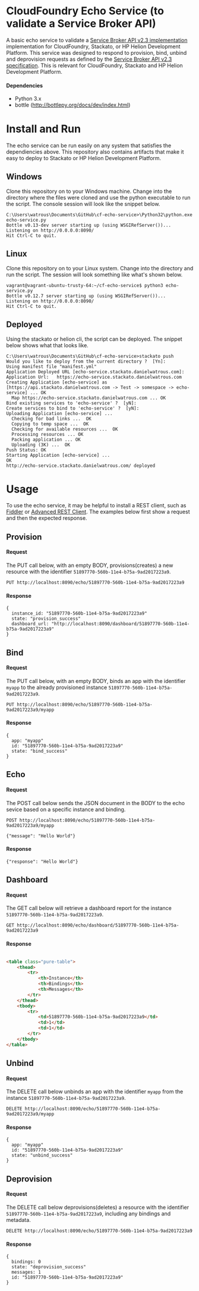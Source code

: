 CloudFoundry Echo Service (to validate a Service Broker API)
===============

A basic echo service to validate a [Service Broker API v2.3 implementation](https://github.com/dwatrous/cf-service-broker-python) implementation for CloudFoundry, Stackato, or HP Helion Development Platform. This service was designed to respond to provision, bind, unbind and deprovision requests as defined by the [Service Broker API v2.3 specification](http://docs.cloudfoundry.org/services/api.html). This is relevant for CloudFoundry, Stackato and HP Helion Development Platform.

#### Dependencies
 * Python 3.x
 * bottle (http://bottlepy.org/docs/dev/index.html)

# Install and Run

The echo service can be run easily on any system that satisfies the dependiencies above. This repository also contains artifacts that make it easy to deploy to Stackato or HP Helion Development Platform.

## Windows
Clone this repository on to your Windows machine. Change into the directory where the files were cloned and use the python executable to run the script. The console session will look like the snippet below.

```
C:\Users\watrous\Documents\GitHub\cf-echo-service>\Python32\python.exe echo-service.py
Bottle v0.13-dev server starting up (using WSGIRefServer())...
Listening on http://0.0.0.0:8090/
Hit Ctrl-C to quit.
```

## Linux
Clone this repository on to your Linux system. Change into the directory and run the script. The session will look something like what's shown below.

```
vagrant@vagrant-ubuntu-trusty-64:~/cf-echo-service$ python3 echo-service.py
Bottle v0.12.7 server starting up (using WSGIRefServer())...
Listening on http://0.0.0.0:8090/
Hit Ctrl-C to quit.
```

## Deployed
Using the stackato or helion cli, the script can be deployed. The snippet below shows what that looks like.

```
C:\Users\watrous\Documents\GitHub\cf-echo-service>stackato push
Would you like to deploy from the current directory ?  [Yn]:
Using manifest file "manifest.yml"
Application Deployed URL [echo-service.stackato.danielwatrous.com]:
Application Url:   https://echo-service.stackato.danielwatrous.com
Creating Application [echo-service] as [https://api.stackato.danielwatrous.com -> Test -> somespace -> echo-service] ... OK
  Map https://echo-service.stackato.danielwatrous.com ... OK
Bind existing services to 'echo-service' ?  [yN]:
Create services to bind to 'echo-service' ?  [yN]:
Uploading Application [echo-service] ...
  Checking for bad links ...  OK
  Copying to temp space ...  OK
  Checking for available resources ...  OK
  Processing resources ... OK
  Packing application ... OK
  Uploading (3K) ...  OK
Push Status: OK
Starting Application [echo-service] ...
OK
http://echo-service.stackato.danielwatrous.com/ deployed
```

# Usage
To use the echo service, it may be helpful to install a REST client, such as [Fiddler](http://www.telerik.com/download/fiddler) or [Advanced REST Client](https://chrome.google.com/webstore/detail/advanced-rest-client/hgmloofddffdnphfgcellkdfbfbjeloo?hl=en-US). The examples below first show a request and then the expected response.

## Provision

#### Request
The PUT call below, with an empty BODY, provisions(creates) a new resource with the identifier `51897770-560b-11e4-b75a-9ad2017223a9`.
```
PUT http://localhost:8090/echo/51897770-560b-11e4-b75a-9ad2017223a9
```

#### Response
```
{
  instance_id: "51897770-560b-11e4-b75a-9ad2017223a9"
  state: "provision_success"
  dashboard_url: "http://localhost:8090/dashboard/51897770-560b-11e4-b75a-9ad2017223a9"
}
```

## Bind

#### Request
The PUT call below, with an empty BODY, binds an app with the identifier `myapp` to the already provisioned instance `51897770-560b-11e4-b75a-9ad2017223a9`.
```
PUT http://localhost:8090/echo/51897770-560b-11e4-b75a-9ad2017223a9/myapp
```

#### Response
```
{
  app: "myapp"
  id: "51897770-560b-11e4-b75a-9ad2017223a9"
  state: "bind_success"
}
```

## Echo

#### Request
The POST call below sends the JSON document in the BODY to the echo sevice based on a specific instance and binding.
```
POST http://localhost:8090/echo/51897770-560b-11e4-b75a-9ad2017223a9/myapp

{"message": "Hello World"}
```

#### Response
```
{"response": "Hello World"}
```

## Dashboard

#### Request
The GET call below will retrieve a dashboard report for the instance `51897770-560b-11e4-b75a-9ad2017223a9`.
```
GET http://localhost:8090/echo/dashboard/51897770-560b-11e4-b75a-9ad2017223a9
```

#### Response
```html

<table class="pure-table">
    <thead>
        <tr>
            <th>Instance</th>
            <th>Bindings</th>
            <th>Messages</th>
        </tr>
    </thead>
    <tbody>
        <tr>
            <td>51897770-560b-11e4-b75a-9ad2017223a9</td>
            <td>1</td>
            <td>1</td>
        </tr>
    </tbody>
</table>
```

## Unbind

#### Request
The DELETE call below unbinds an app with the identifier `myapp` from the instance `51897770-560b-11e4-b75a-9ad2017223a9`.
```
DELETE http://localhost:8090/echo/51897770-560b-11e4-b75a-9ad2017223a9/myapp
```

#### Response
```
{
  app: "myapp"
  id: "51897770-560b-11e4-b75a-9ad2017223a9"
  state: "unbind_success"
}
```

## Deprovision

#### Request
The DELETE call below deprovisions(deletes) a resource with the identifier `51897770-560b-11e4-b75a-9ad2017223a9`, including any bindings and metadata.
```
DELETE http://localhost:8090/echo/51897770-560b-11e4-b75a-9ad2017223a9
```

#### Response
```
{
  bindings: 0
  state: "deprovision_success"
  messages: 1
  id: "51897770-560b-11e4-b75a-9ad2017223a9"
}
```
